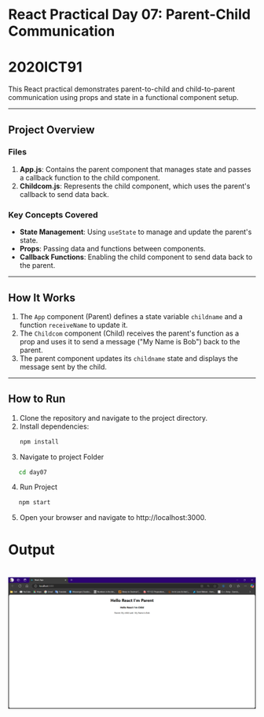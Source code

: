 # React Practical Day 07: Parent-Child Communication

# 2020ICT91

This React practical demonstrates parent-to-child and child-to-parent communication using props and state in a functional component setup.

---

## **Project Overview**

### **Files**

1. **App.js**: Contains the parent component that manages state and passes a callback function to the child component.
2. **Childcom.js**: Represents the child component, which uses the parent's callback to send data back.

### **Key Concepts Covered**

- **State Management**: Using `useState` to manage and update the parent's state.
- **Props**: Passing data and functions between components.
- **Callback Functions**: Enabling the child component to send data back to the parent.

---

## **How It Works**

1. The `App` component (Parent) defines a state variable `childname` and a function `receiveName` to update it.
2. The `Childcom` component (Child) receives the parent's function as a prop and uses it to send a message ("My Name is Bob") back to the parent.
3. The parent component updates its `childname` state and displays the message sent by the child.

---

## **How to Run**

1. Clone the repository and navigate to the project directory.
2. Install dependencies:
   ```bash
   npm install
   ```
3. Navigate to project Folder

```bash
   cd day07
```

4. Run Project

```bash
   npm start
```

5. Open your browser and navigate to http://localhost:3000.

# Output

# ![alt text](image.png)
